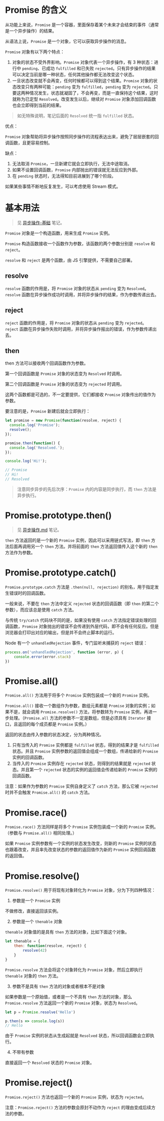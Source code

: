 # Promise 的含义

从功能上来说，`Promise` 是一个容器，里面保存着某个未来才会结束的事件（通常是一个异步操作）的结果。

从语法上说，`Promise` 是一个对象，它可以获取异步操作的消息。

`Promise` 对象有以下两个特点：

1. 对象的状态不受外界影响。`Promise` 对象代表一个异步操作，有 3 种状态：进行中 `pending`、已成功 `fulfilled` 和已失败 `rejected`。只有异步操作的结果可以决定当前是哪一种状态，任何其他操作都无法改变这个状态。
2. 一旦状态改变就不会再变，任何时候都可以得到这个结果。`Promise` 对象的状态改变只有两种可能：`pending` 变为 `fulfilled`，`pending` 变为 `rejected`。只要这两种情况发生，状态就凝固了，不会再变，而是一直保持这个结果，这时就称为已定型 `Resolved`。改变发生以后，继续对 `Promise` 对象添加回调函数也会立即得到当前的结果。

> 如无特殊说明，笔记后面的 `Resolved` 统一指 `fulfilled` 状态。

优点：

`Promise` 对象帮助将异步操作按照同步操作的流程表达出来，避免了层层嵌套的回调函数，且更容易控制。

缺点：

1. 无法取消 `Promise`，一旦新建它就会立即执行，无法中途取消。
2. 如果不设置回调函数，`Promise` 内部抛出的错误就无法反应到外部。
3. 在 `pending` 状态时，无法得知目前进展到了哪个阶段。

如果某些事情不断地反复发生，可以考虑使用 Stream 模式。

# 基本用法

> 见 [异步操作-基础](./17-异步操作-基础.md) 笔记。

`Promise` 对象是一个构造函数，用来生成 `Promise` 实例。

`Promise` 构造函数接收一个函数作为参数，该函数的两个参数分别是 `resolve` 和 `reject`。

`resolve` 和 `reject` 是两个函数，由 JS 引擎提供，不需要自己部署。

## resolve

`resolve` 函数的作用是，将 `Promise` 对象的状态从 `pending` 变为 `Resolved`。`resolve` 函数在异步操作成功时调用，并将异步操作的结果，作为参数传递出去。

## reject

`reject` 函数的作用是，将 `Promise` 对象的状态从 `pending` 变为 `rejected`。`reject` 函数在异步操作失败时调用，并将异步操作报出的错误，作为参数传递出去。

## then

then 方法可以接收两个回调函数作为参数。

第一个回调函数是 `Promise` 对象的状态变为 `Resolved` 时调用。

第二个回调函数是 `Promise` 对象的状态变为 `rejected` 时调用。

这两个函数都是可选的，不一定要提供，它们都接收 `Promise` 对象传出的值作为参数。

要注意的是，`Promise` 新建后就会立即执行：

```js
let promise = new Promise(function(resolve, reject) {
  console.log('Promise');
  resolve();
});

promise.then(function() {
  console.log('Resolved.');
});

console.log('Hi!');

// Promise
// Hi!
// Resolved
```

> 注意同步异步的先后次序：`Promise` 内的内容是同步执行，而 `then` 方法是异步执行。

# Promise.prototype.then()

> 见 [异步操作.md](./异步操作.md) 笔记。

`then` 方法返回的是一个新的 `Promise` 实例，因此可以采用链式写法，即 `then` 方法后面再调用另一个 `then` 方法。并将前面的 `then` 方法返回值传入这个新的 `then` 方法作为参数。

# Promise.prototype.catch()

`Promise.prototype.catch` 方法是 `.then(null, rejection)` 的别名，用于指定发生错误时的回调函数。

一般来说，不要在 `then` 方法中定义 `rejected` 状态的回调函数（即 `then` 的第二个参数），而应该总是使用 `catch` 方法。

与传统 `try/catch` 代码块不同的是，如果没有使用 `catch` 方法指定错误处理的回调函数，`Promise` 对象抛出的错误不会传递到外层代码，即不会有任何反应。但是浏览器会打印出对应的输出，但是并不会终止脚本的运行。

Node 有一个 `unhandledRejection` 事件，专门监听未捕获的 `reject` 错误：

```js
process.on('unhandledRejection', function (error, p) {
    console.error(error.stack)
})
```

# Promise.all()

`Promise.all()` 方法用于将多个 `Promise` 实例包装成一个新的 `Promise` 实例。

`Promise.all()` 接收一个数组作为参数，数组元素都是 `Promise` 对象的实例；如果不是，就会调用 `Promise.resolve()` 方法，将参数转为 `Promise` 实例，再进一步处理。（`Promise.all` 方法的参数不一定是数组，但是必须具有 `Iterator` 接口，且返回的每个成员都是 `Promise` 实例。）

返回的状态由传入参数的状态决定，分为两种情况。

1. 只有当传入的 `Promise` 实例都是 `fulfilled` 状态，得到的结果才是 `fulfilled` 状态。并且 `Promise` 实例参数的返回值会组成一个数组，传递给新的 `Promise` 实例的回调函数。
2. 当传入的 `Promise` 实例存在 `rejected` 状态，则得到的结果就是 `rejected` 状态。并且第一个 `rejected` 状态的实例的返回值会传递给新的 `Promise` 实例的回调函数。

注意：如果作为参数的 `Promise` 实例自身定义了 `catch` 方法，那么它被 `rejected` 时并不会触发 `Promise.all()` 的 `catch` 方法。

# Promise.race()

`Promise.race()` 方法同样是将多个 `Promise` 实例包装成一个新的 `Promise` 实例。（参数与 `Promise.all()` 相同处理。）

如果 `Promise` 实例参数有一个实例的状态发生改变，则新的 `Promise` 实例的状态也跟着改变，并且率先改变状态的参数的返回值作为新的 `Promise` 实例回调函数的返回值。

# Promise.resolve()

`Promise.resolve()` 用于将现有对象转化为 `Promise` 对象，分为下列四种情况：

1. 参数是一个 `Promise` 实例

不做修改，直接返回该实例。

2. 参数是一个 `thenable` 对象

`thenable` 对象值的是具有 `then` 方法的对象，比如下面这个对象。

```js
let thenable = {
    then: function(resolve, reject) {
        resolve(42)
    }
}
```

`Promise.resolve` 方法会将这个对象转化为 `Promise` 对象，然后立即执行 `thenable` 对象的 `then` 方法。

3. 参数不是具有 `then` 方法的对象或者根本不是对象

如果参数是一个原始值，或者是一个不具有 `then` 方法的对象，那么 `Promise.resolve` 方法返回一个新的 `Promise` 对象，状态为 `Resolved`。

```js
let p = Promise.resolve('Hello')

p.then(s => console.log(s))
// Hello
```

由于 `Promise` 实例的状态从生成起就是 `Resolved` 状态，所以回调函数会立即执行。

4. 不带有参数

直接返回一个 `Resolved` 状态的 `Promise` 对象。

# Promise.reject()

`Promise.reject()` 方法也返回一个新的 `Promise` 实例，状态为 `rejected`。

注意：`Promise.reject()` 方法的参数会原封不动作为 `reject` 的理由变成后续方法的参数。
